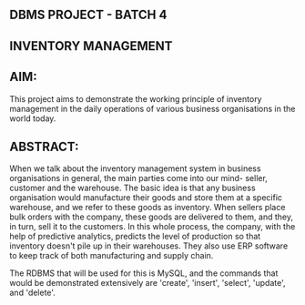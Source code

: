 DBMS PROJECT - BATCH 4
----------------------

INVENTORY MANAGEMENT
--------------------

AIM:
----
This project aims to demonstrate the working principle of inventory management in the daily operations of various business organisations in the world today.


ABSTRACT:
---------
When we talk about the inventory management system in business organisations in general, the main parties come into our mind- seller, customer and the warehouse. The basic idea is that any business organisation would manufacture their goods and store them at a specific warehouse, and we refer to these goods as inventory. When sellers place bulk orders with the company, these goods are delivered to them, and they, in turn, sell it to the customers.  In this whole process, the company, with the help of predictive analytics, predicts the level of production so that inventory doesn't pile up in their warehouses. They also use ERP software to keep track of both manufacturing and supply chain.

The RDBMS that will be used for this is MySQL, and the commands that would be demonstrated extensively are 'create', 'insert', 'select', 'update', and 'delete'.
